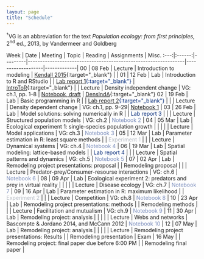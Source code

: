 ```yaml
---
layout: page
title: "Schedule"
---
```


<style>
.content {
  padding-top:    4rem;
  padding-bottom: 4rem;
}

@media (min-width: 48em) {
  .content {
    max-width: 50rem;
    margin-left: 16rem;
    margin-right: 2rem;
  }
}

@media (min-width: 64em) {
  .content {
    margin-left: 18rem;
    margin-right: 4rem;
  }
}
</style>

<sup>&#8224;</sup>VG is an abbreviation for the text *Population ecology: from first principles*, 2<sup>nd</sup> ed., 2013, by Vandermeer and Goldberg

Week |  Date  | Meeting |     Topic                                                      | Reading           | Assignments | Misc.
:---:|:------:|---------|----------------------------------------------------------------|-------------------|-------------|
00   | 08 Feb | Lecture | Introduction to modeling                                       | [Kendall 2015](http://onlinelibrary.wiley.com/doi/10.1890/14-2080.1/abstract){:target="_blank"}  | |
01   | 12 Feb |   Lab   | Introduction to R and RStudio                                  |                   | <span style="color:#002878">[Lab report 1](../Assignments/LabReports/LabReport_1.nb.html){:target="_blank"}</span> | [IntroToR](../Presentations/Lab1_IntroToR.html){:target="_blank"}
     |        | Lecture | Density independent change                                     | VG: ch.1, pp. 1–8 | <span style="color:#788bbb">[Notebook, draft](../Assignments/LectureNotebooks/Ch1_draft_Notebook)</span> | [DensInd&Delta;](../Presentations/Lec2_3_DensIndGrowth.html){:target="_blank"}
02   | 19 Feb |   Lab   | Basic programming in R                                         |                   | <span style="color:#002878">[Lab report 2](../Assignments/LabReports/LabReport_2.nb.html){:target="_blank"}</span> | 
     |        | Lecture | Density dependent change                                       | VG: ch.1, pp. 9–29| <span style="color:#788bbb">[Notebook 1](../Assignments/LectureNotebooks/Ch1_Notebook)</span> |
03   | 26 Feb |   Lab   | Model solutions: solving numerically in R                      |                   | <span style="color:#002878">Lab report 3</span> |
     |        | Lecture | Structured population models                                   | VG: ch.2          | <span style="color:#788bbb">Notebook 2</span> |
04   | 05 Mar |   Lab   | Ecological experiment 1: single-species population growth      |                   | |
     |        | Lecture | Model applications                                             | VG: ch.3          | <span style="color:#788bbb">Notebook 3</span> |
05   | 12 Mar |   Lab   | Parameter estimation in R: least square methods                |                   | <span style="color:#b4b9c2">Experiment 1</span> |
     |        | Lecture | Dynamical systems                                              | VG: ch.4          | <span style="color:#788bbb">Notebook 4</span> |
06   | 19 Mar |   Lab   | Spatial modeling: lattice-based models                         |                   | <span style="color:#002878">Lab report 4</span> |
     |        | Lecture | Spatial patterns and dynamics                                  | VG: ch.5          | <span style="color:#788bbb">Notebook 5</span> |
07   | 02 Apr |   Lab   | Remodeling project presentations: proposal                     |                   | Remodeling proposal |
     |        | Lecture | Predator-prey/Consumer-resourse interactions                   | VG: ch.6          | <span style="color:#788bbb">Notebook 6</span> |
08   | 09 Apr |   Lab   | Ecological experiment 2: predators and prey in virtual reality |                   | |
     |        | Lecture | Disease ecology		           	                             | VG: ch.7          | <span style="color:#788bbb">Notebook 7</span> |
09   | 16 Apr |   Lab   | Parameter estimation in R: maximum likelihood                  |                   | <span style="color:#b4b9c2">Experiment 2</span> |
     |        | Lecture | Competition  				                                     | VG: ch.8          | <span style="color:#788bbb">Notebook 8</span> |
10   | 23 Apr |   Lab   | Remodeling project presentations: methods                      |                   | Remodeling methods |
     |        | Lecture | Facilitation and mutualism                                     | VG: ch.9          | <span style="color:#788bbb">Notebook 9</span> |
11   | 30 Apr |   Lab   | Remodeling project: analysis                                     |                   | |
     |        | Lecture | Webs and networks                        		                 | Bascompte & Jordano 2014, and McCann 2012              | <span style="color:#788bbb">Notebook 10</span> |
12   | 07 May |   Lab   | Remodeling project: analysis                                   |                   | |
     |        | Lecture | Remodeling project presentations: Results                      |                   | Remodeling presentation |
Exam | 16 May |         | Remodeling project: final paper due before 6:00 PM             |                   | Remodeling final paper |
